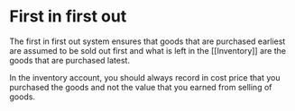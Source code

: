 # First in first out
The first in first out system ensures that goods that are purchased earliest are assumed to be sold out first and what is left in the [[Inventory]] are the goods that are purchased latest.

In the inventory account, you should always record in cost price that you purchased the goods and not the value that you earned from selling of goods.